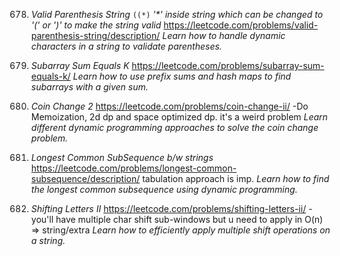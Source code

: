 678. *Valid Parenthesis String*
`((*)`
_'*' inside string which can be changed to '(' or ')' to make the string valid_
https://leetcode.com/problems/valid-parenthesis-string/description/
_Learn how to handle dynamic characters in a string to validate parentheses._

560. *Subarray Sum Equals K*
https://leetcode.com/problems/subarray-sum-equals-k/
_Learn how to use prefix sums and hash maps to find subarrays with a given sum._

518. *Coin Change 2*
https://leetcode.com/problems/coin-change-ii/
-Do Memoization, 2d dp and space optimized dp. it's a weird problem
_Learn different dynamic programming approaches to solve the coin change problem._

1143. *Longest Common SubSequence b/w strings*
https://leetcode.com/problems/longest-common-subsequence/description/
tabulation approach is imp.
_Learn how to find the longest common subsequence using dynamic programming._

2381. *Shifting Letters II*
https://leetcode.com/problems/shifting-letters-ii/
-you'll have multiple char shift sub-windows but u need to apply in O(n) 
=> string/extra
_Learn how to efficiently apply multiple shift operations on a string._
